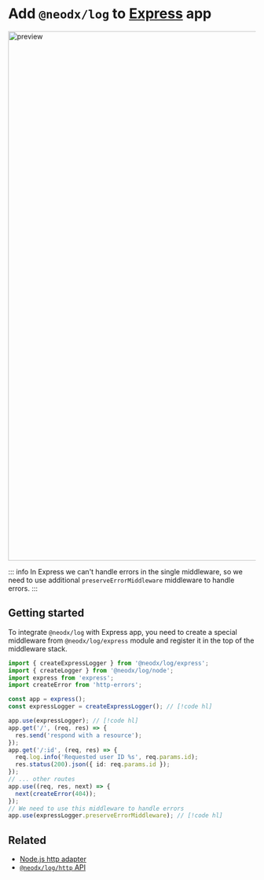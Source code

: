 # Add `@neodx/log` to [Express](https://expressjs.com/) app

<img src="/log/example-express-logs.png" alt="preview" width="1892" height="1078" />

::: info
In Express we can't handle errors in the single middleware, so we need to use additional `preserveErrorMiddleware` middleware to handle errors.
:::

## Getting started

To integrate `@neodx/log` with Express app, you need to create a special middleware from `@neodx/log/express` module
and register it in the top of the middleware stack.

```typescript
import { createExpressLogger } from '@neodx/log/express';
import { createLogger } from '@neodx/log/node';
import express from 'express';
import createError from 'http-errors';

const app = express();
const expressLogger = createExpressLogger(); // [!code hl]

app.use(expressLogger); // [!code hl]
app.get('/', (req, res) => {
  res.send('respond with a resource');
});
app.get('/:id', (req, res) => {
  req.log.info('Requested user ID %s', req.params.id);
  res.status(200).json({ id: req.params.id });
});
// ... other routes
app.use((req, res, next) => {
  next(createError(404));
});
// We need to use this middleware to handle errors
app.use(expressLogger.preserveErrorMiddleware); // [!code hl]
```

## Related

- [Node.js http adapter](./http.md)
- [`@neodx/log/http` API](../api/http.md)
